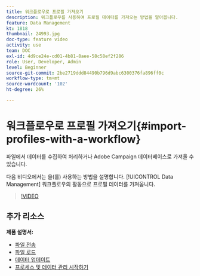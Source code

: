 ```yaml
---
title: 워크플로우로 프로필 가져오기
description: 워크플로우를 사용하여 프로필 데이터를 가져오는 방법을 알아봅니다.
feature: Data Management
kt: 1818
thumbnail: 24993.jpg
doc-type: feature video
activity: use
team: DOC
exl-id: 4d9ce24e-cd01-4b81-8aee-58c58ef2f286
role: User, Developer, Admin
level: Beginner
source-git-commit: 2be2719ddd84490b796d9abc6300376fa896ff0c
workflow-type: tm+mt
source-wordcount: '102'
ht-degree: 26%

---
```


# 워크플로우로 프로필 가져오기{#import-profiles-with-a-workflow}

파일에서 데이터를 수집하여 처리하거나 Adobe Campaign 데이터베이스로 가져올 수 있습니다.

다음 비디오에서는 을(를) 사용하는 방법을 설명합니다. [!UICONTROL Data Management] 워크플로우의 활동으로 프로필 데이터를 가져옵니다.

>[!VIDEO](https://video.tv.adobe.com/v/24993?quality=12)

## 추가 리소스

**제품 설명서:**
* [파일 전송](https://experienceleague.adobe.com/docs/campaign-standard/using/managing-processes-and-data/data-management-activities/transfer-file.html)
* [파일 로드](https://experienceleague.adobe.com/docs/campaign-standard/using/managing-processes-and-data/data-management-activities/load-file.html)
* [데이터 업데이트](https://experienceleague.adobe.com/docs/campaign-standard/using/managing-processes-and-data/data-management-activities/update-data.html)
* [프로세스 및 데이터 관리 시작하기](https://experienceleague.adobe.com/docs/campaign-standard/using/managing-processes-and-data/get-started-workflows.html)
